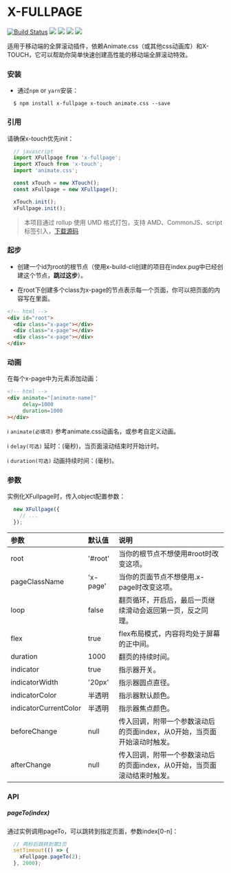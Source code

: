 # X-FULLPAGE
[![Build Status](https://travis-ci.org/codexu/x-build-cli.svg?branch=master)](https://travis-ci.org/codexu/x-build-cli)
[![](https://img.shields.io/npm/v/x-fullpage.svg)](https://www.npmjs.com/package/x-fullpage)
[![](https://img.shields.io/github/size/codexu/x-fullpage/dist/x-fullpage.min.js.svg)](https://github.com/codexu/x-fullpage/tree/master/dist)
[![](https://img.shields.io/npm/dm/x-fullpage.svg)](https://www.npmjs.com/package/x-fullpage)
[![](https://img.shields.io/github/license/codexu/x-fullpage.svg)](https://github.com/codexu/x-fullpage/blob/master/LICENSE)

适用于移动端的全屏滚动插件，依赖Animate.css（或其他css动画库）和X-TOUCH，它可以帮助你简单快速创建高性能的移动端全屏滚动特效。

### 安装

- 通过`npm` or `yarn`安装：

```
  $ npm install x-fullpage x-touch animate.css --save
```

### 引用

请确保x-touch优先init：

```javascript
  // javascript
  import XFullpage from 'x-fullpage';
  import XTouch from 'x-touch';
  import 'animate.css';

  const xTouch = new XTouch();
  const xFullpage = new XFullpage();

  xTouch.init();
  xFullpage.init();
```

> 本项目通过 rollup 使用 UMD 格式打包，支持 AMD、CommonJS、script 标签引入，[下载源码](https://github.com/codexu/x-fullpage/tree/master/dist)

### 起步

- 创建一个id为root的根节点（使用x-build-cli创建的项目在index.pug中已经创建这个节点，**跳过这步**）。

- 在root下创建多个class为x-page的节点表示每一个页面，你可以把页面的内容写在里面。

```html
<!-- html -->
<div id="root">
  <div class="x-page"></div>
  <div class="x-page"></div>
  <div class="x-page"></div>
</div>
```

### 动画

在每个x-page中为元素添加动画：

```html
<!-- html -->
<div animate="[animate-name]" 
     delay=1000
     duration=1000
></div>
```

ℹ️ `animate(必填项)` 参考animate.css动画名，或参考自定义动画。

ℹ️ `delay(可选)` 延时：(毫秒)，当页面滚动结束时开始计时。

ℹ️ `duration(可选)` 动画持续时间：(毫秒)。

### 参数

实例化XFullpage时，传入object配置参数：

``` javascript
  new XFullpage({
    // ...
  });
```

| 参数 | 默认值 | 说明 |
| :- | :- | :- |
| root | '#root' | 当你的根节点不想使用#root时改变这项。 |
| pageClassName | 'x-page' | 当你的页面节点不想使用.x-page时改变这项。 |
| loop | false | 翻页循环，开启后，最后一页继续滑动会返回第一页，反之同理。 |
| flex | true | flex布局模式，内容将均处于屏幕的正中间。 |
| duration | 1000 | 翻页的持续时间。 |
| indicator | true | 指示器开关。 |
| indicatorWidth | '20px' | 指示器圆点直径。 |
| indicatorColor | 半透明 | 指示器默认颜色。 |
| indicatorCurrentColor | 半透明 | 指示器焦点颜色。 |
| beforeChange | null | 传入回调，附带一个参数滚动后的页面index，从0开始，当页面开始滚动时触发。 |
| afterChange | null | 传入回调，附带一个参数滚动后的页面index，从0开始，当页面滚动结束时触发。 |

### API

##### pageTo(index)

通过实例调用pageTo，可以跳转到指定页面，参数index[0-n]：

```javascript
  // 两秒后跳转到第3页
  setTimeout(() => {
    xFullpage.pageTo(2);
  }, 2000);
```